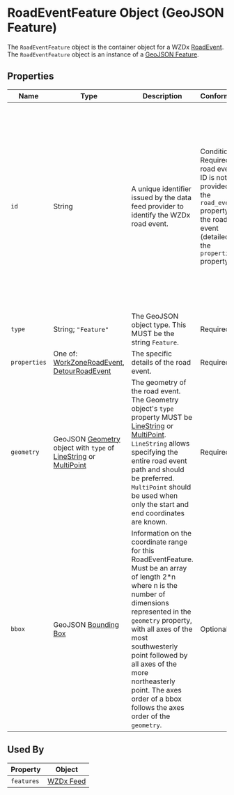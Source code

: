 # RoadEventFeature Object (GeoJSON Feature)
The `RoadEventFeature` object is the container object for a WZDx [RoadEvent](/spec-content/objects/RoadEvent.md). The `RoadEventFeature` object is an instance of a [GeoJSON Feature](https://tools.ietf.org/html/rfc7946#section-3.2).

## Properties
Name | Type | Description | Conformance | Notes
--- | --- | --- | --- | ---
`id` | String | A unique identifier issued by the data feed provider to identify the WZDx road event. | Conditional; Required if road event's ID is not provided via the `road_event_id` property on the road event (detailed in the `properties` property). | In prior versions of WZDx, the road event ID was given by a `road_event_id` property on the [RoadEvent](/spec-content/objects/RoadEvent.md) object. Now, `road_event_id` is deprecated and this `id` should be used instead. This property will be required in a future version of WZDx. This is a GeoJSON property. 
`type` | String; `"Feature"` | The GeoJSON object type. This MUST be the string `Feature`. | Required | This is a GeoJSON property.
`properties` | One of: [WorkZoneRoadEvent](/spec-content/objects/WorkZoneRoadEvent.md), [DetourRoadEvent](/spec-content/objects/DetourRoadEvent.md) | The specific details of the road event. | Required | This is a GeoJSON property.
`geometry` | GeoJSON [Geometry](https://tools.ietf.org/html/rfc7946#section-3.1) object with `type` of [LineString](https://tools.ietf.org/html/rfc7946#section-3.1.4) or [MultiPoint](https://tools.ietf.org/html/rfc7946#section-3.1.3) | The geometry of the road event. The Geometry object's `type` property MUST be [LineString](https://tools.ietf.org/html/rfc7946#section-3.1.4) or [MultiPoint](https://tools.ietf.org/html/rfc7946#section-3.1.3). `LineString` allows specifying the entire road event path and should be preferred. `MultiPoint` should be used when only the start and end coordinates are known. | Required | This is a GeoJSON property.
`bbox` | GeoJSON [Bounding Box](https://tools.ietf.org/html/rfc7946#section-5) | Information on the coordinate range for this RoadEventFeature. Must be an array of length 2*n where n is the number of dimensions represented in the `geometry` property, with all axes of the most southwesterly point followed by all axes of the more northeasterly point.  The axes order of a bbox follows the axes order of the `geometry`. | Optional | This is a GeoJSON property.

## Used By
Property | Object
--- | ---
`features` | [WZDx Feed](/spec-content/objects/WZDxFeed.md)
